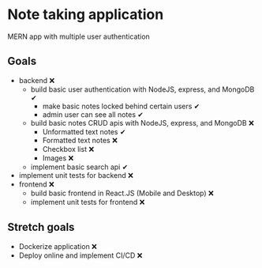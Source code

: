 # Note taking application

MERN app with multiple user authentication

## Goals

- backend ❌
  - build basic user authentication with NodeJS, express, and MongoDB ✔
    - make basic notes locked behind certain users ✔
    - admin user can see all notes ✔
  - build basic notes CRUD apis with NodeJS, express, and MongoDB ❌
    - Unformatted text notes ✔
    - Formatted text notes ❌
    - Checkbox list ❌
    - Images ❌
  - implement basic search api ✔ 
- implement unit tests for backend ❌
- frontend ❌
  - build basic frontend in React.JS (Mobile and Desktop) ❌
  - implement unit tests for frontend ❌

## Stretch goals

- Dockerize application ❌
- Deploy online and implement CI/CD ❌
